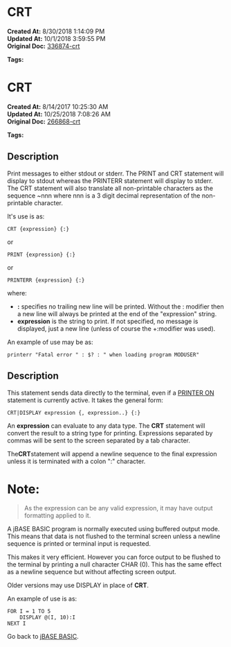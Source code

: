 # CRT

**Created At:** 8/30/2018 1:14:09 PM  
**Updated At:** 10/1/2018 3:59:55 PM  
**Original Doc:** [336874-crt](https://docs.jbase.com/36868-jbase-basic/336874-crt)  

**Tags:**
<badge text='program performance' vertical='middle' />
<badge text='program profiling' vertical='middle' />
# CRT

**Created At:** 8/14/2017 10:25:30 AM  
**Updated At:** 10/25/2018 7:08:26 AM  
**Original Doc:** [266868-crt](https://docs.jbase.com/36868-jbase-basic/266868-crt)  

**Tags:**
<badge text='display' vertical='middle' />
<badge text='output' vertical='middle' />

## Description

Print messages to either stdout or stderr. The PRINT and CRT statement will display to stdout whereas the PRINTERR statement will display to stderr. The CRT statement will also translate all non-printable characters as the sequence ~nnn where nnn is a 3 digit decimal representation of the non-printable character.

It's use is as:

```
CRT {expression} {:}
```

or

```
PRINT {expression} {:}
```

or

```
PRINTERR {expression} {:}
```

where:

- **:** specifies no trailing new line will be printed. Without the : modifier then a new line will always be printed at the end of the "expression" string.
- **expression** is the string to print. If not specified, no message is displayed, just a new line (unless of course the +:modifier was used).


An example of use may be as:

```
printerr "Fatal error " : $? : " when loading program MODUSER"
```



## Description

This statement sends data directly to the terminal, even if a [PRINTER ON](277632-printer) statement is currently active. It takes the general form:

```
CRT|DISPLAY expression {, expression..} {:}
```

An **expression** can evaluate to any data type. The **CRT** statement will convert the result to a string type for printing. Expressions separated by commas will be sent to the screen separated by a tab character.

The**CRT**statement will append a newline sequence to the final expression unless it is terminated with a colon ":" character.

# Note:


> As the expression can be any valid expression, it may have output formatting applied to it.


A jBASE BASIC program is normally executed using buffered output mode. This means that data is not flushed to the terminal screen unless a newline sequence is printed or terminal input is requested.

This makes it very efficient. However you can force output to be flushed to the terminal by printing a null character CHAR (0). This has the same effect as a newline sequence but without affecting screen output.

Older versions may use DISPLAY in place of **CRT**.

An example of use is as:

```
FOR I = 1 TO 5
    DISPLAY @(I, 10):I
NEXT I
```



Go back to [jBASE BASIC](263498-jbase-basic).
